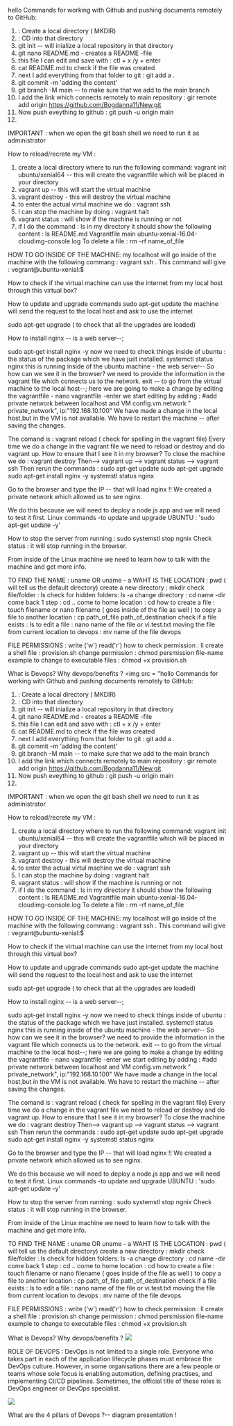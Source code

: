 hello
Commands for working with Github and pushing documents remotely to GitHub:

1) : Create a local directory ( MKDIR)
2) : CD into that directory
3) git init -- will inialize a local repository in that directory
4) git nano README.md - creates a README -file
5) this file I can edit and save with : ctl + x /y  + enter
6) cat README.md to check if the file was created
7) next I add everything from that folder to git : git add a .
8) git commit -m 'adding the content'
9) git branch -M main -- to make sure that we add to the main branch
10) I add the link which connects remotely to main repository : gir remote add origin https://github.com/Bogdanna11/New.git
11) Now push eveything to github : git push -u origin main 
12) 
IMPORTANT : when we open the git bash shell we need to run it as administrator

How to reload/recrete my VM :

1) create a local directory where to run the following command: vagrant init ubuntu/xenial64 -- this will create the vagrantfile which will be placed in your directory
2) vagrant up -- this will start the virtual machine
3) vagrant destroy - this will destroy the virtual machine
4) to enter the actual virtul machine we do : vagrant ssh
5) I can stop the machine by doing : vagrant halt
6) vagrant status : will show if the machine is running or not
7) if I do the command : ls in my directory it should show the following content : 
 ls
README.md  Vagrantfile  main  ubuntu-xenial-16.04-cloudimg-console.log
To delete a file : rm -rf name_of_file

HOW TO GO INSIDE OF THE MACHINE: my localhost will go inside of the machine with the following commang : vagrant ssh .
This command will give : vegrant@ubuntu-xenial:$

How to check if the virtual machine can use the internet from my local host through this virtual box?

How to update and upgrade commands
sudo apt-get update 
the machine will send the request to the local host and ask to use the internet

sudo apt-get upgrade ( to check that all the upgrades are loaded) 


How to install nginx -- is a web server--;

sudo apt-get install nginx -y 
now we need to check things inside of ubuntu : the status of the package which we have just installed.
systemctl status nginx
this is running inside of the ubuntu machine - the web server--
So how can we see it in the browser? we need to provide the information in the vagrant file which connects us to the network.
exit -- to go from the virtual machine to the local host--;
here we are going to make a change by editing the vagrantfile -
nano vagrantfile -enter 
we start editing  by adding : 
#add private network between localhost and VM
    config.vm.network " private_network", ip:"192.168.10.100"
We have made a change in the local host,but in the VM is not available.
We have to restart the machine -- after saving the changes.

The comand is : vagrant reload ( check for spelling in the vagrant file)
Every time we do a change in the vagrant file we need to reload or destroy and do vagrant up.
How to ensure that I see it in my browser?
To close the machine we do : vagrant destroy
Then--> vagrant up --> vagrant status --> vagrant ssh
Then rerun the commands : 
sudo apt-get update
sudo apt-get upgrade
sudo apt-get install nginx -y 
systemstl status nginx

Go to the browser and type the IP -- that will load nginx !!
We created a private network which allowed us to see nginx.

We do this because we will need to deploy a node.js app and we will need to test it first.
Linux commands
-to update and upgrade UBUNTU : 'sudo apt-get update -y'

How to stop the server from running : sudo systemstl stop ngnix 
Check status : it will stop running in the browser.


From inside of the Linux machine we need to learn how to talk with the machine and get more info.

TO FIND THE NAME : uname  OR uname - a
WAHT IS THE LOCATION : pwd ( will tell us the default directory) 
 create a new directory : mkdir 
 check file/folder : ls 
 check for hidden folders: ls -a
 change directory : cd name -dir
 come back 1 step : cd ..
 come to home location : cd
 how to create a file : touch filename or nano filename ( goes inside of the file as well ) 
 to copy a file to another location : cp path_of_file  path_of_destination
 check if a file exists : ls
 to edit a file : nano name of the file
or  vi.test.txt
 moving the file from current location to devops : mv name of the file devops
 
 FILE PERMISSIONS : write ('w') read('r') 
 how to check permission : ll
 create a shell file : provision.sh
 change permission : chmod persmission file-name
 example to change to executable files : chmod +x provision.sh
 


What is Devops?
Why devops/benefits ?
<img src = "hello
Commands for working with Github and pushing documents remotely to GitHub:

1) : Create a local directory ( MKDIR)
2) : CD into that directory
3) git init -- will inialize a local repository in that directory
4) git nano README.md - creates a README -file
5) this file I can edit and save with : ctl + x /y  + enter
6) cat README.md to check if the file was created
7) next I add everything from that folder to git : git add a .
8) git commit -m 'adding the content'
9) git branch -M main -- to make sure that we add to the main branch
10) I add the link which connects remotely to main repository : gir remote add origin https://github.com/Bogdanna11/New.git
11) Now push eveything to github : git push -u origin main 
12) 
IMPORTANT : when we open the git bash shell we need to run it as administrator

How to reload/recrete my VM :

1) create a local directory where to run the following command: vagrant init ubuntu/xenial64 -- this will create the vagrantfile which will be placed in your directory
2) vagrant up -- this will start the virtual machine
3) vagrant destroy - this will destroy the virtual machine
4) to enter the actual virtul machine we do : vagrant ssh
5) I can stop the machine by doing : vagrant halt
6) vagrant status : will show if the machine is running or not
7) if I do the command : ls in my directory it should show the following content : 
 ls
README.md  Vagrantfile  main  ubuntu-xenial-16.04-cloudimg-console.log
To delete a file : rm -rf name_of_file

HOW TO GO INSIDE OF THE MACHINE: my localhost will go inside of the machine with the following commang : vagrant ssh .
This command will give : vegrant@ubuntu-xenial:$

How to check if the virtual machine can use the internet from my local host through this virtual box?

How to update and upgrade commands
sudo apt-get update 
the machine will send the request to the local host and ask to use the internet

sudo apt-get upgrade ( to check that all the upgrades are loaded) 


How to install nginx -- is a web server--;

sudo apt-get install nginx -y 
now we need to check things inside of ubuntu : the status of the package which we have just installed.
systemctl status nginx
this is running inside of the ubuntu machine - the web server--
So how can we see it in the browser? we need to provide the information in the vagrant file which connects us to the network.
exit -- to go from the virtual machine to the local host--;
here we are going to make a change by editing the vagrantfile -
nano vagrantfile -enter 
we start editing  by adding : 
#add private network between localhost and VM
    config.vm.network " private_network", ip:"192.168.10.100"
We have made a change in the local host,but in the VM is not available.
We have to restart the machine -- after saving the changes.

The comand is : vagrant reload ( check for spelling in the vagrant file)
Every time we do a change in the vagrant file we need to reload or destroy and do vagrant up.
How to ensure that I see it in my browser?
To close the machine we do : vagrant destroy
Then--> vagrant up --> vagrant status --> vagrant ssh
Then rerun the commands : 
sudo apt-get update
sudo apt-get upgrade
sudo apt-get install nginx -y 
systemstl status nginx

Go to the browser and type the IP -- that will load nginx !!
We created a private network which allowed us to see nginx.

We do this because we will need to deploy a node.js app and we will need to test it first.
Linux commands
-to update and upgrade UBUNTU : 'sudo apt-get update -y'

How to stop the server from running : sudo systemstl stop ngnix 
Check status : it will stop running in the browser.


From inside of the Linux machine we need to learn how to talk with the machine and get more info.

TO FIND THE NAME : uname  OR uname - a
WAHT IS THE LOCATION : pwd ( will tell us the default directory) 
 create a new directory : mkdir 
 check file/folder : ls 
 check for hidden folders: ls -a
 change directory : cd name -dir
 come back 1 step : cd ..
 come to home location : cd
 how to create a file : touch filename or nano filename ( goes inside of the file as well ) 
 to copy a file to another location : cp path_of_file  path_of_destination
 check if a file exists : ls
 to edit a file : nano name of the file
or  vi.test.txt
 moving the file from current location to devops : mv name of the file devops
 
 FILE PERMISSIONS : write ('w') read('r') 
 how to check permission : ll
 create a shell file : provision.sh
 change permission : chmod persmission file-name
 example to change to executable files : chmod +x provision.sh
 


What is Devops?
Why devops/benefits ?
<img src = "Benefits-DevOps-1024x500.png">



ROLE OF DEVOPS :
DevOps is not limited to a single role. Everyone who takes part in each of the application lifecycle phases must embrace the DevOps culture. However, in some organisations there are a few people or teams whose sole focus is enabling automation, defining practises, and implementing CI/CD pipelines. Sometimes, the official title of these roles is DevOps engineer or DevOps specialist.

<img src = "devops2.png">



What are the 4 pillars of Devops ?-- diagram presentation !
